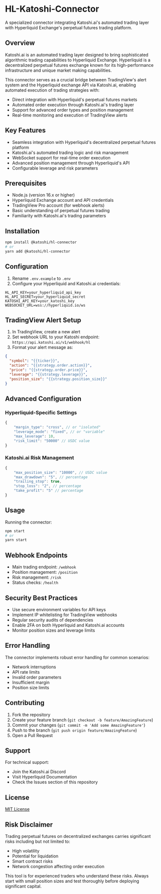 # HL-Katoshi-Connector

A specialized connector integrating Katoshi.ai's automated trading layer with Hyperliquid Exchange's perpetual futures trading platform.

## Overview

Katoshi.ai is an automated trading layer designed to bring sophisticated algorithmic trading capabilities to Hyperliquid Exchange. Hyperliquid is a decentralized perpetual futures exchange known for its high-performance infrastructure and unique market making capabilities.

This connector serves as a crucial bridge between TradingView's alert system and the Hyperliquid exchange API via Katoshi.ai, enabling automated execution of trading strategies with:

- Direct integration with Hyperliquid's perpetual futures markets
- Automated order execution through Katoshi.ai's trading layer
- Support for advanced order types and position management
- Real-time monitoring and execution of TradingView alerts

## Key Features

- Seamless integration with Hyperliquid's decentralized perpetual futures platform
- Katoshi.ai's automated trading logic and risk management
- WebSocket support for real-time order execution
- Advanced position management through Hyperliquid's API
- Configurable leverage and risk parameters

## Prerequisites

- Node.js (version 16.x or higher)
- Hyperliquid Exchange account and API credentials
- TradingView Pro account (for webhook alerts)
- Basic understanding of perpetual futures trading
- Familiarity with Katoshi.ai's trading parameters

## Installation

```bash
npm install @katoshi/hl-connector
# or
yarn add @katoshi/hl-connector
```

## Configuration

1. Rename `.env.example` to `.env`
2. Configure your Hyperliquid and Katoshi.ai credentials:

```env
HL_API_KEY=your_hyperliquid_api_key
HL_API_SECRET=your_hyperliquid_secret
KATOSHI_API_KEY=your_katoshi_key
WEBSOCKET_URL=wss://hyperliquid.io/ws
```

## TradingView Alert Setup

1. In TradingView, create a new alert
2. Set webhook URL to your Katoshi endpoint: `https://api.katoshi.ai/v1/webhook/hl`
3. Format your alert message as:

```json
{
  "symbol": "{{ticker}}",
  "action": "{{strategy.order.action}}",
  "price": "{{strategy.order.price}}",
  "leverage": "{{strategy.leverage}}",
  "position_size": "{{strategy.position_size}}"
}
```

## Advanced Configuration

### Hyperliquid-Specific Settings

```javascript
{
    "margin_type": "cross", // or "isolated"
    "leverage_mode": "fixed", // or "variable"
    "max_leverage": 10,
    "risk_limit": "50000" // USDC value
}
```

### Katoshi.ai Risk Management

```javascript
{
    "max_position_size": "10000", // USDC value
    "max_drawdown": "5", // percentage
    "trailing_stop": true,
    "stop_loss": "2", // percentage
    "take_profit": "5" // percentage
}
```

## Usage

Running the connector:

```bash
npm start
# or
yarn start
```

## Webhook Endpoints

- Main trading endpoint: `/webhook`
- Position management: `/position`
- Risk management: `/risk`
- Status checks: `/health`

## Security Best Practices

- Use secure environment variables for API keys
- Implement IP whitelisting for TradingView webhooks
- Regular security audits of dependencies
- Enable 2FA on both Hyperliquid and Katoshi.ai accounts
- Monitor position sizes and leverage limits

## Error Handling

The connector implements robust error handling for common scenarios:

- Network interruptions
- API rate limits
- Invalid order parameters
- Insufficient margin
- Position size limits

## Contributing

1. Fork the repository
2. Create your feature branch (`git checkout -b feature/AmazingFeature`)
3. Commit your changes (`git commit -m 'Add some AmazingFeature'`)
4. Push to the branch (`git push origin feature/AmazingFeature`)
5. Open a Pull Request

## Support

For technical support:

- Join the Katoshi.ai Discord
- Visit Hyperliquid Documentation
- Check the Issues section of this repository

## License

[MIT License](LICENSE)

## Risk Disclaimer

Trading perpetual futures on decentralized exchanges carries significant risks including but not limited to:

- High volatility
- Potential for liquidation
- Smart contract risks
- Network congestion affecting order execution

This tool is for experienced traders who understand these risks. Always start with small position sizes and test thoroughly before deploying significant capital.
